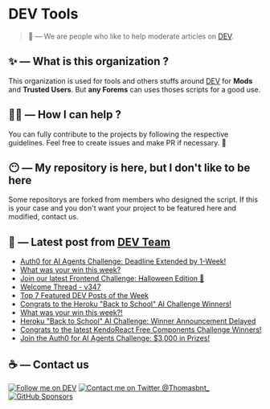 # DEV Tools

> 🔧 — We are people who like to help moderate articles on [DEV](https://dev.to).

## ✨ — What is this organization ?

This organization is used for tools and others stuffs around [DEV](https://dev.to) for **Mods** and **Trusted Users**. But __any Forems__ can uses thoses scripts for a good use.


## 💪🏼 — How I can help ?

You can fully contribute to the projects by following the respective guidelines. Feel free to create issues and make PR if necessary. 🎉

## 😶 — My repository is here, but I don't like to be here

Some repositorys are forked from members who designed the script. If this is your case and you don't want your project to be featured here and modified, contact us.

## 📝 — Latest post from [DEV Team](https://dev.to/devteam)

<!-- BLOG-POST-LIST:START -->
- [Auth0 for AI Agents Challenge: Deadline Extended by 1-Week!](https://dev.to/devteam/auth0-for-ai-agents-challenge-deadline-extended-by-1-week-4knk)
- [What was your win this week?](https://dev.to/devteam/what-was-your-win-this-week-ga0)
- [Join our latest Frontend Challenge: Halloween Edition 🦇](https://dev.to/devteam/join-our-latest-frontend-challenge-halloween-edition-55oi)
- [Welcome Thread - v347](https://dev.to/devteam/welcome-thread-v347-2ica)
- [Top 7 Featured DEV Posts of the Week](https://dev.to/devteam/top-7-featured-dev-posts-of-the-week-53an)
- [Congrats to the Heroku &quot;Back to School&quot; AI Challenge Winners!](https://dev.to/devteam/congrats-to-the-heroku-back-to-school-ai-challenge-winners-303h)
- [What was your win this week?!](https://dev.to/devteam/what-was-your-win-this-week-2e64)
- [Heroku &quot;Back to School&quot; AI Challenge: Winner Announcement Delayed](https://dev.to/devteam/heroku-back-to-school-ai-challenge-winner-announcement-delayed-1h4b)
- [Congrats to the latest KendoReact Free Components Challenge Winners!](https://dev.to/devteam/congrats-to-the-latest-kendoreact-free-components-challenge-winners-2b11)
- [Join the Auth0 for AI Agents Challenge: $3,000 in Prizes!](https://dev.to/devteam/join-the-auth0-for-ai-agents-challenge-3000-in-prizes-11gi)
<!-- BLOG-POST-LIST:END -->


## ☕ — Contact us

[![Follow me on DEV](https://img.shields.io/badge/dev.to-%2308090A.svg?&style=for-the-badge&logo=dev.to&logoColor=white&alt=devto)](https://dev.to/thomasbnt)
[![Contact me on Twitter @Thomasbnt_](https://img.shields.io/badge/Contact%20me%20on%20Twitter-%231DA1F2.svg?&style=for-the-badge&logo=twitter&logoColor=white&alt=twitter)](https://twitter.com/messages/1142357270-1142357270?text=Hello,%20I%20contact%20you%20from%20devtotools%20&recipient_id=1142357270) [![GitHub Sponsors](https://img.shields.io/badge/Sponsor%20me-%23EA54AE.svg?&style=for-the-badge&logo=github-sponsors&logoColor=white)](https://github.com/sponsors/thomasbnt)



